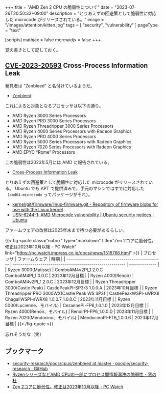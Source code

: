 +++
title = "AMD Zen 2 CPU の脆弱性について"
date =  "2023-07-26T20:50:32+09:00"
description = "とりあえずの回避策として脆弱性に対応した microcode がリリースされている。"
image = "/images/attention/kitten.jpg"
tags = [ "security", "vulnerability" ]
pageType = "text"

[scripts]
  mathjax = false
  mermaidjs = false
+++

覚え書きとして記しておく。

## [CVE-2023-20593] Cross-Process Information Leak

発見者は "Zenbleed” と名付けているようだ。

- [Zenbleed](https://lock.cmpxchg8b.com/zenbleed.html)

これによると対象となるプロセッサは以下の通り。


- AMD Ryzen 3000 Series Processors
- AMD Ryzen PRO 3000 Series Processors
- AMD Ryzen Threadripper 3000 Series Processors
- AMD Ryzen 4000 Series Processors with Radeon Graphics
- AMD Ryzen PRO 4000 Series Processors
- AMD Ryzen 5000 Series Processors with Radeon Graphics
- AMD Ryzen 7020 Series Processors with Radeon Graphics
- AMD EPYC “Rome” Processors

この脆弱性は2023年5月には AMD に報告されている。

- [Cross-Process Information Leak](https://www.amd.com/en/resources/product-security/bulletin/amd-sb-7008.html)

とりあえずの回避策として脆弱性に対応した microcode がリリースされている。
Ubuntu でも APT で提供済みで，手元のマシンではすでに対応した（`amd64-microcode` ってパッケージがそれ）。

- [kernel/git/firmware/linux-firmware.git - Repository of firmware blobs for use with the Linux kernel](https://git.kernel.org/pub/scm/linux/kernel/git/firmware/linux-firmware.git/commit/?id=0bc3126c9cfa0b8c761483215c25382f831a7c6f)
- [USN-6244-1: AMD Microcode vulnerability | Ubuntu security notices | Ubuntu](https://ubuntu.com/security/notices/USN-6244-1)

ファームウェアの改修は2023年末まで待つ必要があるらしい。

{{< fig-quote class="nobox" type="markdown" title="Zen 2コアに脆弱性。修正は2023年10月以降 - PC Watch" link="https://pc.watch.impress.co.jp/docs/news/1518766.html" >}}
| プロセッサ                                        | ファームウェア                                            | 時期           |
| ------------------------------------------------- | --------------------------------------------------------- | -------------- |
| Ryzen 3000(Matisse)                               | ComboAM4v2PI_1.2.0.C<br>ComboAM4PI_1.0.0.C                | 2023年12月目標 |
| Ryzen 4000(Renoir)                                | ComboAM4v2PI_1.2.0.C                                      | 2023年12月目標 |
| Ryzen Threadripper 3000(Castle Peak)              | CastlePeakPI-SP3r3 1.0.0.A                                | 2023年10月目標 |
| Ryzen Threadripper PRO 3000WX(Castle Peak WS SP3) | CastlePeakWSPI-sWRX8<br>ChagallWSPI-sWRX8 1.0.0.7 1.0.0.C | 2023年11月目標 |
| Ryzen 5000(Lucienne、モバイル)                    | CezannePI-FP6_1.0.1.0                                     | 2023年12月目標 |
| Ryzen 4000(Renoir、モバイル)                      | RenoirPI-FP6_1.0.0.D                                      | 2023年11月目標 |
| Ryzen 7020(Mendocino、モバイル)                   | MendocinoPI-FT6_1.0.0.6                                   | 2023年12月目標 |
{{< /fig-quote >}}

忘れそうだな（笑）

## ブックマーク

- [security-research/pocs/cpus/zenbleed at master · google/security-research · GitHub](https://github.com/google/security-research/tree/master/pocs/cpus/zenbleed)
- [RyzenシリーズなどAMD CPUの一部にプロセス間情報漏洩の脆弱性 - 窓の杜](https://forest.watch.impress.co.jp/docs/news/1518841.html)
- [Zen 2コアに脆弱性。修正は2023年10月以降  - PC Watch](https://pc.watch.impress.co.jp/docs/news/1518766.html)

[Ubuntu]: https://www.ubuntu.com/ "The leading operating system for PCs, IoT devices, servers and the cloud | Ubuntu"
[CVE-2023-20593]: https://nvd.nist.gov/vuln/detail/CVE-2023-20593
